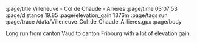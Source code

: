 :page/title Villeneuve - Col de Chaude - Allières
:page/time 03:07:53
:page/distance 19.85
:page/elevation_gain 1376m
:page/tags run
:page/trace /data/Villeneuve_Col_de_Chaude_Aillieres.gpx
:page/body

Long run from canton Vaud to canton Fribourg with a lot of elevation gain.
